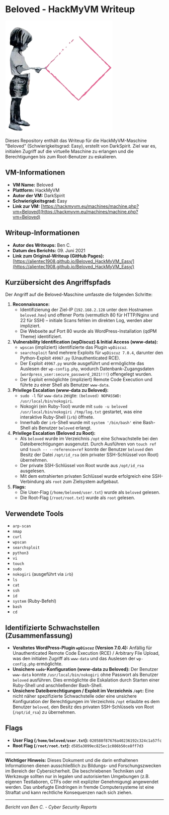 # Beloved - HackMyVM Writeup

![Beloved VM Icon](Beloved.png)

Dieses Repository enthält das Writeup für die HackMyVM-Maschine "Beloved" (Schwierigkeitsgrad: Easy), erstellt von DarkSpirit. Ziel war es, initialen Zugriff auf die virtuelle Maschine zu erlangen und die Berechtigungen bis zum Root-Benutzer zu eskalieren.

## VM-Informationen

*   **VM Name:** Beloved
*   **Plattform:** HackMyVM
*   **Autor der VM:** DarkSpirit
*   **Schwierigkeitsgrad:** Easy
*   **Link zur VM:** [https://hackmyvm.eu/machines/machine.php?vm=Beloved](https://hackmyvm.eu/machines/machine.php?vm=Beloved)

## Writeup-Informationen

*   **Autor des Writeups:** Ben C.
*   **Datum des Berichts:** 09. Juni 2021
*   **Link zum Original-Writeup (GitHub Pages):** [https://alientec1908.github.io/Beloved_HackMyVM_Easy/](https://alientec1908.github.io/Beloved_HackMyVM_Easy/)

## Kurzübersicht des Angriffspfads

Der Angriff auf die Beloved-Maschine umfasste die folgenden Schritte:

1.  **Reconnaissance:**
    *   Identifizierung der Ziel-IP (`192.168.2.128` unter dem Hostnamen `beloved.hmv`) und offener Ports (vermutlich 80 für HTTP/Nginx und 22 für SSH) – initiale Scans fehlen im direkten Log, werden aber impliziert.
    *   Die Webseite auf Port 80 wurde als WordPress-Installation (qdPM Theme) identifiziert.
2.  **Vulnerability Identification (wpDiscuz) & Initial Access (www-data):**
    *   `wpscan` (impliziert) identifizierte das Plugin `wpDiscuz`.
    *   `searchsploit` fand mehrere Exploits für `wpDiscuz 7.0.4`, darunter den Python-Exploit `49967.py` (Unauthenticated RCE).
    *   Der Exploit `49967.py` wurde ausgeführt und ermöglichte das Auslesen der `wp-config.php`, wodurch Datenbank-Zugangsdaten (`wordpress_user:secure_password_2021!!!`) offengelegt wurden.
    *   Der Exploit ermöglichte (impliziert) Remote Code Execution und führte zu einer Shell als Benutzer `www-data`.
3.  **Privilege Escalation (www-data zu Beloved):**
    *   `sudo -l` für `www-data` zeigte: `(beloved) NOPASSWD: /usr/local/bin/nokogiri`.
    *   Nokogiri (ein Ruby-Tool) wurde mit `sudo -u beloved /usr/local/bin/nokogiri /tmp/log.txt` gestartet, was eine interaktive Ruby-Shell (`irb`) öffnete.
    *   Innerhalb der `irb`-Shell wurde mit `system '/bin/bash'` eine Bash-Shell als Benutzer `beloved` erlangt.
4.  **Privilege Escalation (Beloved zu Root):**
    *   Als `beloved` wurde im Verzeichnis `/opt` eine Schwachstelle bei den Dateiberechtigungen ausgenutzt. Durch Ausführen von `touch ref` und `touch -- --reference=ref` konnte der Benutzer `beloved` den Besitz der Datei `/opt/id_rsa` (ein privater SSH-Schlüssel von Root) übernehmen.
    *   Der private SSH-Schlüssel von Root wurde aus `/opt/id_rsa` ausgelesen.
    *   Mit dem extrahierten privaten Schlüssel wurde erfolgreich eine SSH-Verbindung als `root` zum Zielsystem aufgebaut.
5.  **Flags:**
    *   Die User-Flag (`/home/beloved/user.txt`) wurde als `beloved` gelesen.
    *   Die Root-Flag (`/root/root.txt`) wurde als `root` gelesen.

## Verwendete Tools

*   `arp-scan`
*   `nmap`
*   `curl`
*   `wpscan`
*   `searchsploit`
*   `python3`
*   `vi`
*   `touch`
*   `sudo`
*   `nokogiri` (ausgeführt via `irb`)
*   `ls`
*   `cat`
*   `ssh`
*   `id`
*   `system` (Ruby-Befehl)
*   `bash`
*   `cd`

## Identifizierte Schwachstellen (Zusammenfassung)

*   **Veraltetes WordPress-Plugin `wpDiscuz` (Version 7.0.4):** Anfällig für Unauthenticated Remote Code Execution (RCE) / Arbitrary File Upload, was den initialen Zugriff als `www-data` und das Auslesen der `wp-config.php` ermöglichte.
*   **Unsichere `sudo`-Konfiguration (www-data zu Beloved):** Der Benutzer `www-data` konnte `/usr/local/bin/nokogiri` ohne Passwort als Benutzer `beloved` ausführen. Dies ermöglichte die Eskalation durch Starten einer Ruby-Shell und anschließender Bash-Shell.
*   **Unsichere Dateiberechtigungen / Exploit im Verzeichnis `/opt`:** Eine nicht näher spezifizierte Schwachstelle oder eine unsichere Konfiguration der Berechtigungen im Verzeichnis `/opt` erlaubte es dem Benutzer `beloved`, den Besitz des privaten SSH-Schlüssels von Root (`/opt/id_rsa`) zu übernehmen.

## Flags

*   **User Flag (`/home/beloved/user.txt`):** `020588f87676a40236192c324c1a57fc`
*   **Root Flag (`/root/root.txt`):** `d585a3099ec825ec1c086b50ce8ff7d3`

---

**Wichtiger Hinweis:** Dieses Dokument und die darin enthaltenen Informationen dienen ausschließlich zu Bildungs- und Forschungszwecken im Bereich der Cybersicherheit. Die beschriebenen Techniken und Werkzeuge sollten nur in legalen und autorisierten Umgebungen (z.B. eigenen Testlaboren, CTFs oder mit expliziter Genehmigung) angewendet werden. Das unbefugte Eindringen in fremde Computersysteme ist eine Straftat und kann rechtliche Konsequenzen nach sich ziehen.

---
*Bericht von Ben C. - Cyber Security Reports*
